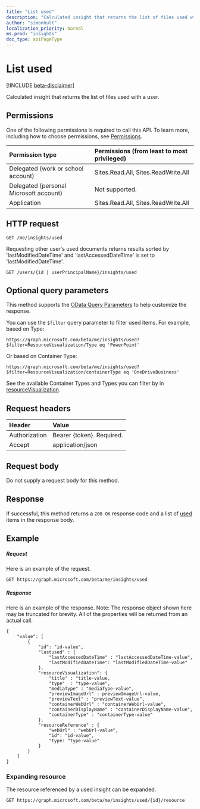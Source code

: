 ```yaml
---
title: "List used"
description: "Calculated insight that returns the list of files used with a user."
author: "simonhult"
localization_priority: Normal
ms.prod: "insights"
doc_type: apiPageType
---
```


# List used

[!INCLUDE [beta-disclaimer](../../includes/beta-disclaimer.md)]

Calculated insight that returns the list of files used with a user.

## Permissions
One of the following permissions is required to call this API. To learn more, including how to choose permissions, see [Permissions](/graph/permissions-reference).

|Permission type      | Permissions (from least to most privileged)              |
|:--------------------|:---------------------------------------------------------|
|Delegated (work or school account) | Sites.Read.All, Sites.ReadWrite.All    |
|Delegated (personal Microsoft account) | Not supported.    |
|Application | Sites.Read.All, Sites.ReadWrite.All |

## HTTP request
```http
GET /me/insights/used
```
Requesting other user's used documents returns results sorted by 'lastModifiedDateTime' and 'lastAccessedDateTime' is set to 'lastModifiedDateTime'.
```http
GET /users/{id | userPrincipalName}/insights/used
```

## Optional query parameters
This method supports the [OData Query Parameters](https://developer.microsoft.com/graph/docs/concepts/query_parameters) to help customize the response.

You can use the `$filter` query parameter to filter used items. For example, based on Type:

`https://graph.microsoft.com/beta/me/insights/used?$filter=ResourceVisualization/Type eq 'PowerPoint'`

Or based on Container Type:

`https://graph.microsoft.com/beta/me/insights/used?$filter=ResourceVisualization/containerType eq 'OneDriveBusiness'`

See the available Container Types and Types you can filter by in [resourceVisualization](../resources/insights-resourcevisualization.md).


## Request headers
| Header       |  Value|
|:-------------|:------|
| Authorization  | Bearer {token}. Required.|
| Accept  | application/json|

## Request body
Do not supply a request body for this method.

## Response

If successful, this method returns a `200 OK` response code and a list of [used](../resources/insights-used.md) items in the response body.
## Example

##### Request

Here is an example of the request.
```http
GET https://graph.microsoft.com/beta/me/insights/used
```

##### Response

Here is an example of the response. Note: The response object shown here may be truncated for brevity. All of the properties will be returned from an actual call. 
```http
{
    "value": [
        {   
            "id": "id-value",
            "lastused" : { 
                "lastAccessedDateTime" : "lastAccessedDateTime-value", 
                "lastModifiedDateTime": "lastModifiedDateTime-value" 
            },
            "resourceVisualization": { 
                "title" : "title-value, 
                "type"  : "type-value",
                "mediaType" : "mediaType-value",
                "previewImageUrl" : previewImageUrl-value, 
                "previewText" : "previewText-value", 
                "containerWebUrl" : "containerWebUrl-value", 
                "containerDisplayName" : "containerDisplayName-value", 
                "containerType" : "containerType-value" 
            }, 
            "resourceReference" : { 
                "webUrl" : "webUrl-value", 
                "id": "id-value", 
                "type: "type-value" 
            }
        }
    ]
}
```

### Expanding resource
The resource referenced by a used insight can be expanded.
```http
GET https://graph.microsoft.com/beta/me/insights/used/{id}/resource
```
